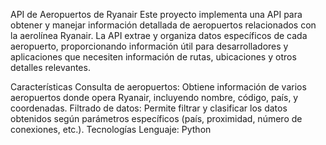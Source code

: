 
API de Aeropuertos de Ryanair
Este proyecto implementa una API para obtener y manejar información detallada de aeropuertos relacionados con la aerolínea Ryanair. La API extrae y organiza datos específicos de cada aeropuerto, proporcionando información útil para desarrolladores y aplicaciones que necesiten información de rutas, ubicaciones y otros detalles relevantes.

Características
Consulta de aeropuertos: Obtiene información de varios aeropuertos donde opera Ryanair, incluyendo nombre, código, país, y coordenadas.
Filtrado de datos: Permite filtrar y clasificar los datos obtenidos según parámetros específicos (país, proximidad, número de conexiones, etc.).
Tecnologías
Lenguaje: Python
